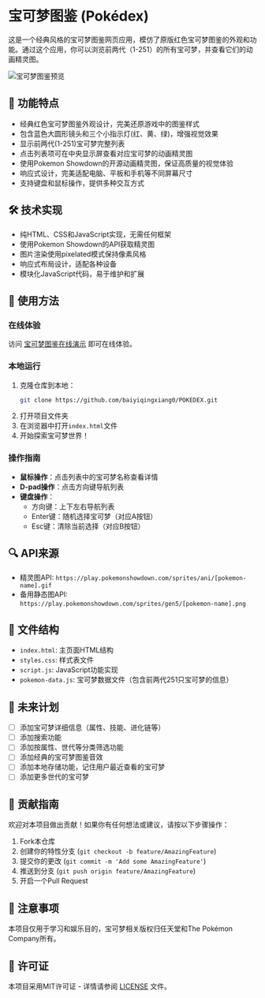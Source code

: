 # 宝可梦图鉴 (Pokédex)

这是一个经典风格的宝可梦图鉴网页应用，模仿了原版红色宝可梦图鉴的外观和功能。通过这个应用，你可以浏览前两代（1-251）的所有宝可梦，并查看它们的动画精灵图。

![宝可梦图鉴预览](https://raw.githubusercontent.com/baiyiqingxiang0/POKEDEX/main/preview.png)

## 🌟 功能特点

- 经典红色宝可梦图鉴外观设计，完美还原游戏中的图鉴样式
- 包含蓝色大圆形镜头和三个小指示灯(红、黄、绿)，增强视觉效果
- 显示前两代(1-251)宝可梦完整列表
- 点击列表项可在中央显示屏查看对应宝可梦的动画精灵图
- 使用Pokemon Showdown的开源动画精灵图，保证高质量的视觉体验
- 响应式设计，完美适配电脑、平板和手机等不同屏幕尺寸
- 支持键盘和鼠标操作，提供多种交互方式

## 🛠️ 技术实现

- 纯HTML、CSS和JavaScript实现，无需任何框架
- 使用Pokemon Showdown的API获取精灵图
- 图片渲染使用pixelated模式保持像素风格
- 响应式布局设计，适配各种设备
- 模块化JavaScript代码，易于维护和扩展

## 📱 使用方法

### 在线体验
访问 [宝可梦图鉴在线演示](https://baiyiqingxiang0.github.io/POKEDEX/) 即可在线体验。

### 本地运行
1. 克隆仓库到本地：
   ```bash
   git clone https://github.com/baiyiqingxiang0/POKEDEX.git
   ```
2. 打开项目文件夹
3. 在浏览器中打开`index.html`文件
4. 开始探索宝可梦世界！

### 操作指南
- **鼠标操作**：点击列表中的宝可梦名称查看详情
- **D-pad操作**：点击方向键导航列表
- **键盘操作**：
  - 方向键：上下左右导航列表
  - Enter键：随机选择宝可梦（对应A按钮）
  - Esc键：清除当前选择（对应B按钮）

## 🔍 API来源

- 精灵图API: `https://play.pokemonshowdown.com/sprites/ani/[pokemon-name].gif`
- 备用静态图API: `https://play.pokemonshowdown.com/sprites/gen5/[pokemon-name].png`

## 📁 文件结构

- `index.html`: 主页面HTML结构
- `styles.css`: 样式表文件
- `script.js`: JavaScript功能实现
- `pokemon-data.js`: 宝可梦数据文件（包含前两代251只宝可梦的信息）

## 🚀 未来计划

- [ ] 添加宝可梦详细信息（属性、技能、进化链等）
- [ ] 添加搜索功能
- [ ] 添加按属性、世代等分类筛选功能
- [ ] 添加经典的宝可梦图鉴音效
- [ ] 添加本地存储功能，记住用户最近查看的宝可梦
- [ ] 添加更多世代的宝可梦

## 🤝 贡献指南

欢迎对本项目做出贡献！如果你有任何想法或建议，请按以下步骤操作：

1. Fork本仓库
2. 创建你的特性分支 (`git checkout -b feature/AmazingFeature`)
3. 提交你的更改 (`git commit -m 'Add some AmazingFeature'`)
4. 推送到分支 (`git push origin feature/AmazingFeature`)
5. 开启一个Pull Request

## 📝 注意事项

本项目仅用于学习和娱乐目的，宝可梦相关版权归任天堂和The Pokémon Company所有。

## 📜 许可证

本项目采用MIT许可证 - 详情请参阅 [LICENSE](LICENSE) 文件。
